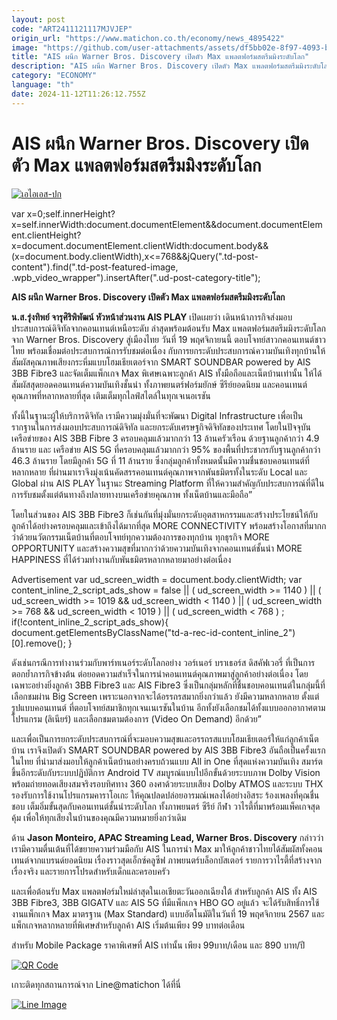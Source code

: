```yaml
---
layout: post
code: "ART2411121117MJVJEP"
origin_url: "https://www.matichon.co.th/economy/news_4895422"
image: "https://github.com/user-attachments/assets/df5bb02e-8f97-4093-b941-46ce93028edb"
title: "AIS ผนึก Warner Bros. Discovery เปิดตัว Max แพลตฟอร์มสตรีมมิงระดับโลก"
description: "AIS ผนึก Warner Bros. Discovery เปิดตัว Max แพลตฟอร์มสตรีมมิงระดับโลก"
category: "ECONOMY"
language: "th"
date: 2024-11-12T11:26:12.755Z
---
```


# AIS ผนึก Warner Bros. Discovery เปิดตัว Max แพลตฟอร์มสตรีมมิงระดับโลก

[![](https://www.matichon.co.th/wp-content/uploads/2024/11/เอไอเอส-ปก-1.jpg "เอไอเอส-ปก")](https://www.matichon.co.th/wp-content/uploads/2024/11/เอไอเอส-ปก-1.jpg)

var x=0;self.innerHeight?x=self.innerWidth:document.documentElement&&document.documentElement.clientHeight?x=document.documentElement.clientWidth:document.body&&(x=document.body.clientWidth),x<=768&&jQuery(".td-post-content").find(".td-post-featured-image, .wpb\_video\_wrapper").insertAfter(".ud-post-category-title");

**AIS ผนึก Warner Bros. Discovery เปิดตัว Max แพลตฟอร์มสตรีมมิงระดับโลก**

**น.ส.รุ่งทิพย์ จารุศิริพิพัฒน์ หัวหน้าส่วนงาน AIS PLAY** เปิดเผยว่า เดินหน้าภารกิจส่งมอบประสบการณ์ดิจิทัลจากคอนเทนต์เหนือระดับ ล่าสุดพร้อมต้อนรับ Max แพลตฟอร์มสตรีมมิงระดับโลกจาก Warner Bros. Discovery สู่เมืองไทย วันที่ 19 พฤศจิกายนนี้ ตอบโจทย์สาวกคอนเทนต์ชาวไทย พร้อมเชื่อมต่อประสบการณ์การรับชมต่อเนื่อง กับการยกระดับประสบการณ์ความบันเทิงทุกบ้านให้สัมผัสคุณภาพเสียงกระหึ่มแบบโฮมเธียเตอร์จาก SMART SOUNDBAR powered by AIS 3BB Fibre3 และจัดเต็มแพ็กเกจ Max พิเศษเฉพาะลูกค้า AIS ทั้งมือถือและเน็ตบ้านเท่านั้น ให้ได้สัมผัสสุดยอดคอนเทนต์ความบันเทิงชั้นนำ ทั้งภาพยนตร์ฟอร์มยักษ์ ซีรีย์ยอดนิยม และคอนเทนต์คุณภาพที่หลากหลายที่สุด เติมเต็มทุกไลฟ์สไตล์ในทุกเจเนอเรชัน

ทั้งนี้ในฐานะผู้ให้บริการดิจิทัล เรามีความมุ่งมั่นที่จะพัฒนา Digital Infrastructure เพื่อเป็นรากฐานในการส่งมอบประสบการณ์ดิจิทัล และยกระดับเศรษฐกิจดิจิทัลของประเทศ โดยในปัจจุบัน เครือข่ายของ AIS 3BB Fibre 3 ครอบคลุมแล้วมากกว่า 13 ล้านครัวเรือน ด้วยฐานลูกค้ากว่า 4.9 ล้านราย และ เครือข่าย AIS 5G ที่ครอบคลุมแล้วมากกว่า 95% ของพื้นที่ประชากรกับฐานลูกค้ากว่า 46.3 ล้านราย โดยมีลูกค้า 5G ที่ 11 ล้านราย ซึ่งกลุ่มลูกค้าทั้งหมดนั้นมีความชื่นชอบคอนเทนต์ที่หลากหลาย ที่ผ่านมาเราจึงมุ่งเน้นคัดสรรคอนเทนต์คุณภาพจากพันธมิตรทั้งในระดับ Local และ Global ผ่าน AIS PLAY ในฐานะ Streaming Platform ที่ให้ความสำคัญกับประสบการณ์ที่ดีในการรับชมตั้งแต่ต้นทางถึงปลายทางบนเครือข่ายคุณภาพ ทั้งเน็ตบ้านและมือถือ”

โดยในส่วนของ AIS 3BB Fibre3 ก็เช่นกันที่มุ่งมั่นยกระดับอุตสาหกรรมและสร้างประโยชน์ให้กับลูกค้าได้อย่างครอบคลุมและเข้าถึงได้มากที่สุด MORE CONNECTIVITY พร้อมสร้างโอกาสที่มากกว่าด้วยนวัตกรรมเน็ตบ้านที่ตอบโจทย์ทุกความต้องการของทุกบ้าน ทุกธุรกิจ MORE OPPORTUNITY และสร้างความสุขที่มากกว่าด้วยความบันเทิงจากคอนเทนต์ชั้นนำ MORE HAPPINESS ที่ได้ร่วมทำงานกับพันธมิตรหลากหลายมาอย่างต่อเนื่อง

Advertisement var ud\_screen\_width = document.body.clientWidth; var content\_inline\_2\_script\_ads\_show = false || ( ud\_screen\_width >= 1140 ) || ( ud\_screen\_width >= 1019 && ud\_screen\_width < 1140 ) || ( ud\_screen\_width >= 768 && ud\_screen\_width < 1019 ) || ( ud\_screen\_width < 768 ) ; if(!content\_inline\_2\_script\_ads\_show){ document.getElementsByClassName("td-a-rec-id-content\_inline\_2")\[0\].remove(); }

ดังเช่นกรณีการทำงานร่วมกับพาร์ทเนอร์ระดับโลกอย่าง วอร์เนอร์ บราเธอร์ส ดิสคัฟเวอรี่ ที่เป็นการตอกย้ำภารกิจข้างต้น ต่อยอดความสำเร็จในการนำคอนเทนต์คุณภาพมาสู่ลูกค้าอย่างต่อเนื่อง โดยเฉพาะอย่างยิ่งลูกค้า 3BB Fibre3 และ AIS Fibre3 ซึ่งเป็นกลุ่มหลักที่ชื่นชอบคอนเทนต์ในกลุ่มนี้ที่เลือกชมผ่าน Big Screen เพราะนอกจากจะได้อรรถรสมากยิ่งกว่าแล้ว ยังมีความหลากหลาย ตั้งแต่รูปแบบคอนเทนต์ ที่ตอบโจทย์สมาชิกทุกเจนเนเรชันในบ้าน อีกทั้งยังเลือกชมได้ทั้งแบบออกอากาศตามโปรแกรม (ลิเนียร์) และเลือกชมตามต้องการ (Video On Demand) อีกด้วย”

และเพื่อเป็นการยกระดับประสบการณ์ที่จะมอบความสุขและอรรถรสแบบโฮมเธียเตอร์ให้แก่ลูกค้าเน็ตบ้าน เราจึงเปิดตัว SMART SOUNDBAR powered by AIS 3BB Fibre3 อันถือเป็นครั้งแรกในไทย ที่นำมาส่งมอบให้ลูกค้าเน็ตบ้านอย่างครบถ้วนแบบ All in One ที่สุดแห่งความบันเทิง สมาร์ตขึ้นอีกระดับกับระบบปฏิบัติการ Android TV สมบูรณ์แบบไปอีกขั้นด้วยระบบภาพ Dolby Vision พร้อมถ่ายทอดเสียงสมจริงรอบทิศทาง 360 องศาด้วยระบบเสียง Dolby ATMOS และระบบ THX รองรับการใช้งานโปรแกรมคาราโอเกะ ให้คุณปลดปล่อยอารมณ์เพลงได้อย่างอิสระ ร้องเพลงที่คุณชื่นชอบ เต็มอิ่มขั้นสุดกับคอนเทนต์ชั้นนำระดับโลก ทั้งภาพยนตร์ ซีรีย์ กีฬา วาไรตี้ที่มาพร้อมแพ็คเกจสุดคุ้ม เพื่อให้ทุกเสียงในบ้านของคุณมีความหมายยิ่งกว่าเดิม

ด้าน **Jason Monteiro, APAC Streaming Lead, Warner Bros. Discovery** กล่าวว่า เรามีความตื่นเต้นที่ได้ขยายความร่วมมือกับ AIS ในการนำ Max มาให้ลูกค้าชาวไทยได้สัมผัสทั้งคอนเทนต์จากแบรนด์ยอดนิยม เรื่องราวสุดเอ็กซ์คลูซีฟ ภาพยนตร์บล็อกบัสเตอร์ รายการวาไรตี้ที่สร้างจากเรื่องจริง และรายการโปรดสำหรับเด็กและครอบครัว

และเพื่อต้อนรับ Max แพลตฟอร์มใหม่ล่าสุดในเอเชียตะวันออกเฉียงใต้ สำหรับลูกค้า AIS ทั้ง AIS 3BB Fibre3, 3BB GIGATV และ AIS 5G ที่มีแพ็กเกจ HBO GO อยู่แล้ว จะได้รับสิทธิ์การใช้งานแพ็กเกจ Max มาตรฐาน (Max Standard) แบบอัตโนมัติในวันที่ 19 พฤศจิกายน 2567 และแพ็กเกจหลากหลายที่พิเศษสำหรับลูกค้า AIS เริ่มต้นเพียง 99 บาทต่อเดือน

สำหรับ Mobile Package ราคาพิเศษที่ AIS เท่านั้น เพียง 99บาท/เดือน และ 890 บาท/ปี

[![QR Code](https://www.matichon.co.th/wp-content/uploads/2023/07/wob1371z.jpg)](https://lin.ee/ht0nDxX)

เกาะติดทุกสถานการณ์จาก Line@matichon ได้ที่นี่

[![Line Image](https://www.matichon.co.th/wp-content/uploads/2023/07/th.png)](https://lin.ee/ht0nDxX)